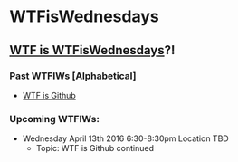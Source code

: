 # WTFisWednesdays
## [WTF is WTFisWednesdays](https://github.com/jenreiher/wtfiswednesdays/blob/master/wtfiswtfiswednesdays.md)?!

### Past WTFIWs [Alphabetical]

* [WTF is Github](https://github.com/jenreiher/wtfiswednesdays/blob/master/wtfisgithub.md)

### Upcoming WTFIWs:
* Wednesday April 13th 2016 6:30-8:30pm Location TBD
    * Topic: WTF is Github continued
